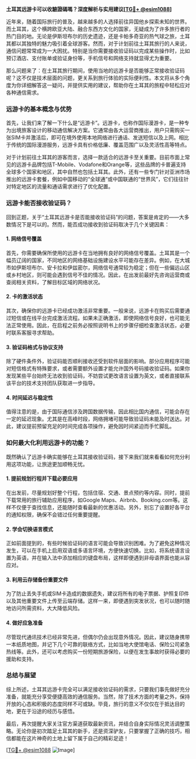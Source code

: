**土耳其远游卡可以收驗證碼嗎？深度解析与实用建议[[TG💪+ @esim1088](https://t.me/s/esim1088)]**

近年来，随着国际旅行的普及，越来越多的人选择前往异国他乡探索未知的世界。而土耳其，这个横跨欧亚大陆、融合东西方文化的国家，无疑成为了许多旅行者的热门目的地。无论是伊斯坦布尔的历史遗迹，还是卡帕多奇亚的热气球之旅，土耳其都以其独特的魅力吸引着全球游客。然而，对于计划前往土耳其旅行的人来说，通信问题常常成为一大困扰。特别是当你需要接收验证码以完成某些操作时，比如预订酒店、支付账单或验证身份等，手机信号和网络支持就显得尤为重要。

那么问题来了：在土耳其旅行期间，使用当地的远游卡是否能够正常接收验证码呢？这不仅是技术层面的问题，更关系到旅行体验的实际便利性。本文将从多个角度为你详细解答这一疑问，并提供实用的建议，帮助你在土耳其的旅程中轻松应对各种通信需求。

### **远游卡的基本概念与优势**

首先，让我们来了解一下什么是“远游卡”。远游卡，也称作国际漫游卡，是一种专为出境旅客设计的移动通信解决方案。它通常由各大运营商推出，用户只需购买一张SIM卡并激活后，即可在境外使用本地网络进行通话、发送短信以及上网。相比于传统的国际漫游服务，远游卡具有价格低廉、覆盖范围广以及灵活性高等特点。

对于计划前往土耳其的游客而言，选择一款适合的远游卡至关重要。目前市面上常见的远游卡品牌包括T-Mobile、Vodafone和Orange等，这些品牌的卡普遍支持全球多个国家和地区，其中自然也包括土耳其。此外，还有一些专门针对亚洲市场推出的远游卡套餐，例如中国移动的“全球通”或中国联通的“世界风”，它们往往针对特定地区的流量和通话需求进行了优化配置。

### **远游卡能否接收验证码？**

回到正题，关于“土耳其远游卡是否能接收验证码”的问题，答案是肯定的——大多数情况下是可以的。然而，能否成功接收到验证码取决于几个关键因素：

#### **1. 网络信号覆盖**
首先，你需要确保所使用的远游卡在当地拥有良好的网络信号覆盖。土耳其是一个幅员辽阔的国家，不同地区的网络基础设施建设水平可能存在差异。例如，在大城市如伊斯坦布尔、安卡拉和伊兹密尔，网络信号通常较为稳定；但在一些偏远山区或乡村地区，则可能会遇到信号不佳的情况。因此，在出发前最好先咨询运营商或查阅相关资料，了解目标区域的网络状况。

#### **2. 卡的激活状态**
其次，确保你的远游卡已经成功激活非常重要。一般来说，远游卡在购买后需要通过短信或在线平台完成激活流程。如果未正确激活，即使网络信号良好，也可能无法正常使用。因此，在启程之前务必按照说明书上的步骤仔细检查激活状态，必要时联系客服寻求帮助。

#### **3. 验证码格式与协议支持**
除了硬件条件外，验证码能否顺利接收还受到软件层面的影响。部分应用程序可能对短信格式有特殊要求，或者需要额外设置才能允许国外号码接收验证码。如果你发现某些平台始终无法收到验证码，不妨尝试更改语言设置为英文，或者直接联系该平台的技术支持团队获取进一步指导。

#### **4. 时间延迟与稳定性**
值得注意的是，由于国际通信涉及跨国数据传输，因此相比国内通信，可能会存在一定的延迟现象。尤其是在高峰时段，网络拥堵可能导致验证码未能及时送达。对此，建议提前预留充足的时间完成各项操作，避免因时间紧迫而手忙脚乱。

### **如何最大化利用远游卡的功能？**

既然确认了远游卡确实能够在土耳其接收验证码，接下来我们就来看看如何充分利用这项功能，让旅途更加顺畅无忧。

#### **1. 提前规划行程并下载必要应用**
在出发前，尽量规划好整个行程，包括住宿、交通、景点预约等内容。同时，提前下载常用的旅行辅助应用程序，如Google Maps、Airbnb、Booking.com等。这样不仅便于查找信息，还能随时查看最新的优惠活动。另外，别忘了设置好各平台的通知权限，确保不会错过任何重要提醒。

#### **2. 学会切换语言模式**
正如前面提到的，有些时候验证码的语言可能会导致识别困难。为了避免这种情况发生，可以在手机上启用双语或多语言环境，方便快速切换。比如，将系统语言设置为英语，并在输入法中添加相应的键盘布局，这样即便遇到非母语界面也能从容应对。

#### **3. 利用云存储备份重要文件**
为了防止丢失手机或SIM卡造成的数据遗失，建议将所有的电子票据、护照复印件以及其他重要文件上传至云端存储。这样一来，即便遇到突发状况，也可以随时随地访问所需资料，大大降低风险。

#### **4. 做好应急准备**
尽管现代通讯技术已经非常先进，但偶尔仍会出现意外情况。因此，建议随身携带一本纸质地图，并记下几个可靠的联络方式，比如当地大使馆电话、保险公司紧急热线等。此外，还可以考虑购买一份短期旅游保险，以便在发生事故时获得必要的援助和支持。

### **总结与展望**

综上所述，土耳其远游卡完全可以满足接收验证码的需求，只要我们事先做好充分准备，就能充分享受便捷高效的通信服务。当然，除了技术方面的考量之外，保持开放的心态和积极的态度同样不可或缺。毕竟，旅行的意义不仅仅在于抵达目的地，更在于沿途的经历与感悟。

最后，再次提醒大家关注官方渠道获取最新资讯，并结合自身实际情况灵活调整策略。无论你是初次踏足土耳其的新手，还是资深驴友，只要掌握了正确的技巧，相信都能在这片神奇的土地上留下属于自己的精彩足迹！

[[TG💪+ @esim1088](https://t.me/s/esim1088) ![Image](https://i.postimg.cc/4NQfJmqS/Snipaste-2025-05-13-00-14-12.png)]